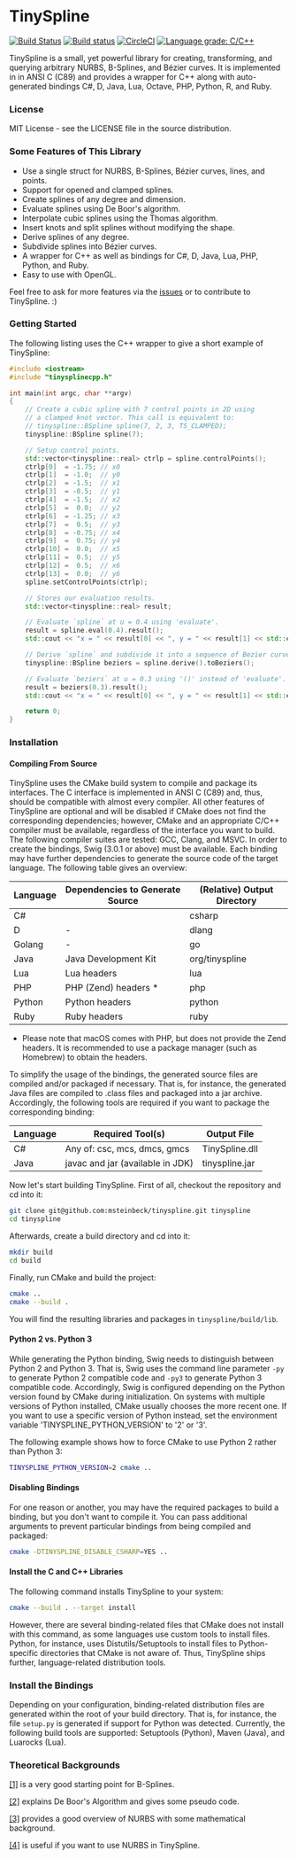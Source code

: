 TinySpline
========

[![Build Status](https://travis-ci.org/msteinbeck/tinyspline.svg?branch=master)](https://travis-ci.org/msteinbeck/tinyspline)
[![Build status](https://ci.appveyor.com/api/projects/status/mu9qlojuff4rvea3/branch/master?svg=true)](https://ci.appveyor.com/project/msteinbeck/tinyspline/branch/master)
[![CircleCI](https://circleci.com/gh/msteinbeck/tinyspline.svg?style=svg)](https://circleci.com/gh/msteinbeck/tinyspline)
[![Language grade: C/C++](https://img.shields.io/lgtm/grade/cpp/g/msteinbeck/tinyspline.svg?logo=lgtm&logoWidth=18)](https://lgtm.com/projects/g/msteinbeck/tinyspline/context:cpp)

TinySpline is a small, yet powerful library for creating, transforming, and
querying arbitrary NURBS, B-Splines, and Bézier curves. It is implemented in
in ANSI C (C89) and provides a wrapper for C++ along with auto-generated
bindings C#, D, Java, Lua, Octave, PHP, Python, R, and Ruby.

### License
MIT License - see the LICENSE file in the source distribution.

### Some Features of This Library
- Use a single struct for NURBS, B-Splines, Bézier curves, lines, and points.
- Support for opened and clamped splines.
- Create splines of any degree and dimension.
- Evaluate splines using De Boor's algorithm.
- Interpolate cubic splines using the Thomas algorithm.
- Insert knots and split splines without modifying the shape.
- Derive splines of any degree.
- Subdivide splines into Bézier curves.
- A wrapper for C++ as well as bindings for C#, D, Java, Lua, PHP, Python, and Ruby.
- Easy to use with OpenGL.

Feel free to ask for more features via the [issues](https://github.com/msteinbeck/tinyspline/issues)
or to contribute to TinySpline. :)

### Getting Started
The following listing uses the C++ wrapper to give a short example of TinySpline:

```cpp
#include <iostream>
#include "tinysplinecpp.h"

int main(int argc, char **argv)
{
	// Create a cubic spline with 7 control points in 2D using
	// a clamped knot vector. This call is equivalent to:
	// tinyspline::BSpline spline(7, 2, 3, TS_CLAMPED);
	tinyspline::BSpline spline(7);

	// Setup control points.
	std::vector<tinyspline::real> ctrlp = spline.controlPoints();
	ctrlp[0]  = -1.75; // x0
	ctrlp[1]  = -1.0;  // y0
	ctrlp[2]  = -1.5;  // x1
	ctrlp[3]  = -0.5;  // y1
	ctrlp[4]  = -1.5;  // x2
	ctrlp[5]  =  0.0;  // y2
	ctrlp[6]  = -1.25; // x3
	ctrlp[7]  =  0.5;  // y3
	ctrlp[8]  = -0.75; // x4
	ctrlp[9]  =  0.75; // y4
	ctrlp[10] =  0.0;  // x5
	ctrlp[11] =  0.5;  // y5
	ctrlp[12] =  0.5;  // x6
	ctrlp[13] =  0.0;  // y6
	spline.setControlPoints(ctrlp);

	// Stores our evaluation results.
	std::vector<tinyspline::real> result;

	// Evaluate `spline` at u = 0.4 using 'evaluate'.
	result = spline.eval(0.4).result();
	std::cout << "x = " << result[0] << ", y = " << result[1] << std::endl;

	// Derive `spline` and subdivide it into a sequence of Bezier curves.
	tinyspline::BSpline beziers = spline.derive().toBeziers();

	// Evaluate `beziers` at u = 0.3 using '()' instead of 'evaluate'.
	result = beziers(0.3).result();
	std::cout << "x = " << result[0] << ", y = " << result[1] << std::endl;

	return 0;
}
```

### Installation

#### Compiling From Source
TinySpline uses the CMake build system to compile and package its interfaces.
The C interface is implemented in ANSI C (C89) and, thus, should be compatible
with almost every compiler. All other features of TinySpline are optional and
will be disabled if CMake does not find the corresponding dependencies;
however, CMake and an appropriate C/C++ compiler must be available, regardless
of the interface you want to build. The following compiler suites are tested:
GCC, Clang, and MSVC. In order to create the bindings, Swig (3.0.1 or above)
must be available. Each binding may have further dependencies to generate the
source code of the target language. The following table gives an overview:

Language | Dependencies to Generate Source | (Relative) Output Directory
-------- | ------------------------------- | ---------------------------
C#       |                                 | csharp
D        | -                               | dlang
Golang   | -                               | go
Java     | Java Development Kit            | org/tinyspline
Lua      | Lua headers                     | lua
PHP      | PHP (Zend) headers *            | php
Python   | Python headers                  | python
Ruby     | Ruby headers                    | ruby

* Please note that macOS comes with PHP, but does not provide the Zend headers.
It is recommended to use a package manager (such as Homebrew) to obtain the
headers.

To simplify the usage of the bindings, the generated source files are compiled
and/or packaged if necessary. That is, for instance, the generated Java files
are compiled to .class files and packaged into a jar archive. Accordingly, the
following tools are required if you want to package the corresponding binding:

Language | Required Tool(s)                 | Output File
-------- | -------------------------------- | ----------------
C#       | Any of: csc, mcs, dmcs, gmcs     | TinySpline.dll
Java     | javac and jar (available in JDK) | tinyspline.jar

Now let's start building TinySpline. First of all, checkout the repository and
cd into it:

```bash
git clone git@github.com:msteinbeck/tinyspline.git tinyspline
cd tinyspline
```

Afterwards, create a build directory and cd into it:

```bash
mkdir build
cd build
```

Finally, run CMake and build the project:

```bash
cmake ..
cmake --build .
```

You will find the resulting libraries and packages in `tinyspline/build/lib`.

#### Python 2 vs. Python 3
While generating the Python binding, Swig needs to distinguish between Python 2
and Python 3. That is, Swig uses the command line parameter `-py` to generate
Python 2 compatible code and `-py3` to generate Python 3 compatible code.
Accordingly, Swig is configured depending on the Python version found by CMake
during initialization. On systems with multiple versions of Python installed,
CMake usually chooses the more recent one. If you want to use a specific
version of Python instead, set the environment variable
'TINYSPLINE_PYTHON_VERSION' to '2' or '3'.

The following example shows how to force CMake to use Python 2 rather than
Python 3:

```bash
TINYSPLINE_PYTHON_VERSION=2 cmake ..
```

#### Disabling Bindings
For one reason or another, you may have the required packages to build a
binding, but you don't want to compile it. You can pass additional arguments to
prevent particular bindings from being compiled and packaged:

```bash
cmake -DTINYSPLINE_DISABLE_CSHARP=YES ..
```

#### Install the C and C++ Libraries
The following command installs TinySpline to your system:

```bash
cmake --build . --target install
```

However, there are several binding-related files that CMake does not install
with this command, as some languages use custom tools to install files.
Python, for instance, uses Distutils/Setuptools to install files to
Python-specific directories that CMake is not aware of. Thus, TinySpline
ships further, language-related distribution tools.

### Install the Bindings
Depending on your configuration, binding-related distribution files are
generated within the root of your build directory. That is, for instance, the
file `setup.py` is generated if support for Python was detected. Currently, the
following build tools are supported: Setuptools (Python), Maven (Java), and
Luarocks (Lua).

### Theoretical Backgrounds
[[1]](http://www.cs.mtu.edu/~shene/COURSES/cs3621/NOTES/spline/B-spline/bspline-curve.html) is a very good starting point for B-Splines.

[[2]](http://www.cs.mtu.edu/~shene/COURSES/cs3621/NOTES/spline/B-spline/de-Boor.html) explains De Boor's Algorithm and gives some pseudo code.

[[3]](http://www.codeproject.com/Articles/996281/NURBS-curve-made-easy) provides a good overview of NURBS with some mathematical background.

[[4]](http://www.cs.mtu.edu/~shene/COURSES/cs3621/NOTES/spline/NURBS/NURBS-def.html) is useful if you want to use NURBS in TinySpline.

